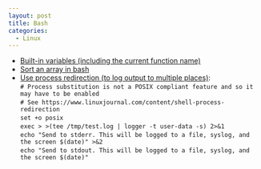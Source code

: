 ```yaml
---
layout: post
title: Bash
categories:
  - Linux
---
```

* [Built-in variables (including the current function name)](http://tldp.org/LDP/abs/html/internalvariables.html)
* [Sort an array in bash](https://stackoverflow.com/questions/7442417/how-to-sort-an-array-in-bash)
* [Use process redirection (to log output to multiple places)](https://www.linuxjournal.com/content/shell-process-redirection):  
`# Process substitution is not a POSIX compliant feature and so it may have to be enabled`  
`# See https://www.linuxjournal.com/content/shell-process-redirection`  
`set +o posix`   
`exec > >(tee /tmp/test.log | logger -t user-data -s) 2>&1`  
`echo "Send to stderr. This will be logged to a file, syslog, and the screen $(date)" >&2`  
`echo "Send to stdout. This will be logged to a file, syslog, and the screen $(date)"`  
